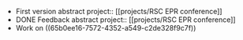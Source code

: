 - First version abstract
  project:: [[projects/RSC EPR conference]]
- DONE Feedback abstract
  project:: [[projects/RSC EPR conference]]
- Work on ((65b0ee16-7572-4352-a549-c2de328f9c7f))